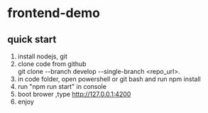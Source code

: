 # frontend-demo
## quick start  
1. install nodejs, git  
2. clone code from github  
  git clone --branch develop --single-branch <repo_url>. 
3. in code folder, open powershell or git bash and run npm install  
4. run "npm run start" in console  
5. boot brower ,type http://127.0.0.1:4200
6. enjoy
